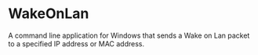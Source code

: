# WakeOnLan
A command line application for Windows that sends a Wake on Lan packet to a specified IP address or MAC address.

